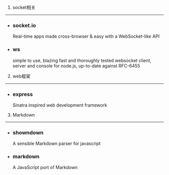 1. socket相关
-------------------------
* ### socket.io
    Real-time apps made cross-browser & easy with a WebSocket-like API
    
* ### ws
    simple to use, blazing fast and thoroughly tested websocket client, 
    server and console for node.js, up-to-date against RFC-6455

2. web框架
-------------------------

* ### express

    Sinatra inspired web development framework
    
3. Markdown
-------------------------

* ### showndown
    A sensible Markdown parser for javascript

* ### markdown
    A JavaScript port of Markdown


